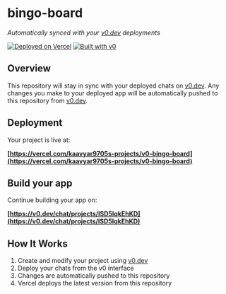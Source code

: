 # bingo-board

*Automatically synced with your [v0.dev](https://v0.dev) deployments*

[![Deployed on Vercel](https://img.shields.io/badge/Deployed%20on-Vercel-black?style=for-the-badge&logo=vercel)](https://vercel.com/kaavyar9705s-projects/v0-bingo-board)
[![Built with v0](https://img.shields.io/badge/Built%20with-v0.dev-black?style=for-the-badge)](https://v0.dev/chat/projects/lSD5lqkEhKD)

## Overview

This repository will stay in sync with your deployed chats on [v0.dev](https://v0.dev).
Any changes you make to your deployed app will be automatically pushed to this repository from [v0.dev](https://v0.dev).

## Deployment

Your project is live at:

**[https://vercel.com/kaavyar9705s-projects/v0-bingo-board](https://vercel.com/kaavyar9705s-projects/v0-bingo-board)**

## Build your app

Continue building your app on:

**[https://v0.dev/chat/projects/lSD5lqkEhKD](https://v0.dev/chat/projects/lSD5lqkEhKD)**

## How It Works

1. Create and modify your project using [v0.dev](https://v0.dev)
2. Deploy your chats from the v0 interface
3. Changes are automatically pushed to this repository
4. Vercel deploys the latest version from this repository